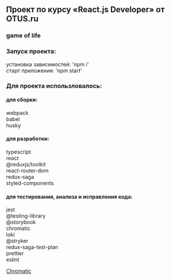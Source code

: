 ## Проект по курсу «React.js Developer» от OTUS.ru
### game of life
### Запуск проекта:

установка зависимостей: 'npm i'  
старт приложения: 'npm start'

### Для проекта использловалось:

#### для сборки:

webpack  
babel  
husky

#### для разработки:

typescript  
react  
@reduxjs/toolkit  
react-router-dom  
redux-saga  
styled-components

#### для тестирования, анализа и исправления кода:

jest  
@testing-library  
@storybook  
chromatic  
loki  
@stryker  
redux-saga-test-plan  
prettier  
eslint

[Chromatic](https://www.chromatic.com/setup?appId=64469a69f785c61eaa3da76f)  
